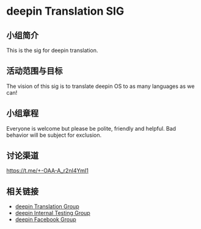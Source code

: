 # deepin Translation SIG

## 小组简介

This is the sig for deepin translation.

## 活动范围与目标

The vision of this sig is to translate deepin OS to as many languages as we can! 

## 小组章程

Everyone is welcome but please be polite, friendly and helpful. Bad behavior will be subject for exclusion.

## 讨论渠道

https://t.me/+-OAA-A_r2nI4YmI1

## 相关链接

- [deepin Translation Group](https://t.me/+-OAA-A_r2nI4YmI1)
- [deepin Internal Testing Group](https://t.me/deepin_testing)
- [deepin Facebook Group](https://www.facebook.com/groups/mydeepinlinux/?mibextid=oMANbw)